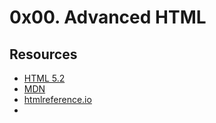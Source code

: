 # 0x00. Advanced HTML

## Resources
- [HTML 5.2](https://html.spec.whatwg.org/multipage/)
- [MDN](https://developer.mozilla.org/en-US/docs/Web/HTML)
- [htmlreference.io](https://htmlreference.io/)
- 
